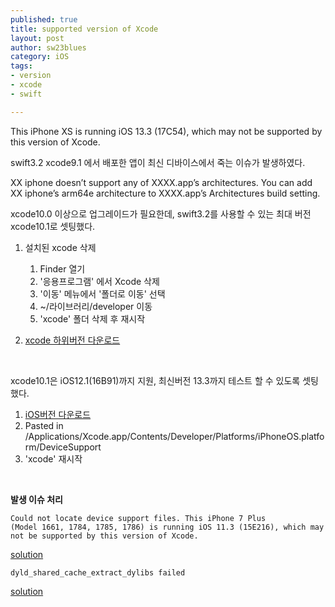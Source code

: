 ```yaml
--- 
published: true
title: supported version of Xcode
layout: post
author: sw23blues
category: iOS
tags: 
- version
- xcode
- swift

---
```



This iPhone XS is running iOS 13.3 (17C54), which may not be supported by this version of Xcode.

swift3.2 xcode9.1 에서 배포한 앱이 최신 디바이스에서 죽는 이슈가 발생하였다. 

XX iphone doesn’t support any of XXXX.app’s architectures. 
You can add XX iphone’s arm64e architecture to XXXX.app’s Architectures build setting.
<br />

xcode10.0 이상으로 업그레이드가 필요한데, swift3.2를 사용할 수 있는 최대 버전 xcode10.1로 셋팅했다.

1. 설치된 xcode 삭제
    1. Finder 열기
    2. '응용프로그램' 에서 Xcode 삭제
    3. '이동' 메뉴에서 '폴더로 이동' 선택 
    4. ~/라이브러리/developer 이동
    5. 'xcode' 폴더 삭제 후 재시작

2. [xcode 하위버전 다운로드](https://developer.apple.com/downloads)
<br />

xcode10.1은 iOS12.1(16B91)까지 지원, 최신버전 13.3까지 테스트 할 수 있도록 셋팅했다.

1. [iOS버전 다운로드](https://github.com/filsv/iPhoneOSDeviceSupport)
2. Pasted in /Applications/Xcode.app/Contents/Developer/Platforms/iPhoneOS.platform/DeviceSupport
3. 'xcode' 재시작
<br />

**발생 이슈 처리**

<code>Could not locate device support files. This iPhone 7 Plus (Model 1661, 1784, 1785, 1786) is running iOS 11.3 (15E216), which may not be supported by this version of Xcode.</code>

[solution](https://stackoverflow.com/questions/49720178/xcode-not-supported-for-ios-11-3-by-xcode-9-2-needed-9-3)

<code>dyld_shared_cache_extract_dylibs failed</code>

[solution](https://stackoverflow.com/questions/58971725/how-to-use-ios-13-2-3-with-xcode-10-3-dyld-shared-cache-extract-dylibs-failed)
